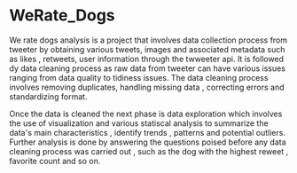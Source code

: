 # WeRate_Dogs

We rate dogs analysis is a project that involves data collection process from  tweeter by obtaining various tweets, images and associated metadata such as likes , retweets, user information through the twweeter api. It is followed dy data cleaning process as raw data from tweeter can have various issues ranging from data quality to tidiness issues. The data cleaning process  involves removing duplicates, handling missing data , correcting errors and standardizing format.

Once the data is cleaned the next phase is data exploration which involves the use of visualization and various statiscal analysis to summarize the data's main characteristics , identify trends , patterns and potential outliers. Further analysis is done  by  answering the questions poised before any data cleaning process was carried out , such  as the dog with  the highest reweet , favorite count and so on.